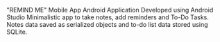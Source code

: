 "REMIND ME" Mobile App
Android Application Developed using Android Studio
Minimalistic app to take notes, add reminders
and To-Do Tasks.
Notes data saved as serialized objects and to-do
list data stored using SQLite.
